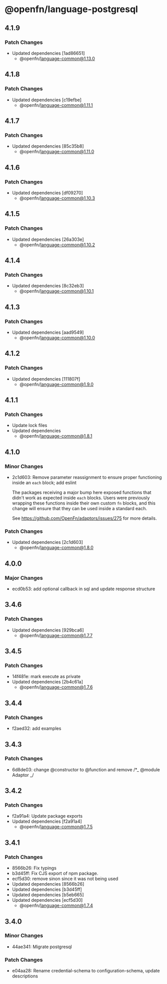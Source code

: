 # @openfn/language-postgresql

## 4.1.9

### Patch Changes

- Updated dependencies [1ad86651]
  - @openfn/language-common@1.13.0

## 4.1.8

### Patch Changes

- Updated dependencies [c19efbe]
  - @openfn/language-common@1.11.1

## 4.1.7

### Patch Changes

- Updated dependencies [85c35b8]
  - @openfn/language-common@1.11.0

## 4.1.6

### Patch Changes

- Updated dependencies [df09270]
  - @openfn/language-common@1.10.3

## 4.1.5

### Patch Changes

- Updated dependencies [26a303e]
  - @openfn/language-common@1.10.2

## 4.1.4

### Patch Changes

- Updated dependencies [8c32eb3]
  - @openfn/language-common@1.10.1

## 4.1.3

### Patch Changes

- Updated dependencies [aad9549]
  - @openfn/language-common@1.10.0

## 4.1.2

### Patch Changes

- Updated dependencies [111807f]
  - @openfn/language-common@1.9.0

## 4.1.1

### Patch Changes

- Update lock files
- Updated dependencies
  - @openfn/language-common@1.8.1

## 4.1.0

### Minor Changes

- 2c1d603: Remove parameter reassignment to ensure proper functioning inside an
  `each` block; add eslint

  The packages receiving a major bump here exposed functions that didn't work as
  expected inside `each` blocks. Users were previously wrapping these functions
  inside their own custom `fn` blocks, and this change will ensure that they can
  be used inside a standard each.

  See https://github.com/OpenFn/adaptors/issues/275 for more details.

### Patch Changes

- Updated dependencies [2c1d603]
  - @openfn/language-common@1.8.0

## 4.0.0

### Major Changes

- ecd0b53: add optional callback in sql and update response structure

## 3.4.6

### Patch Changes

- Updated dependencies [929bca6]
  - @openfn/language-common@1.7.7

## 3.4.5

### Patch Changes

- 14f481e: mark execute as private
- Updated dependencies [2b4c61a]
  - @openfn/language-common@1.7.6

## 3.4.4

### Patch Changes

- f2aed32: add examples

## 3.4.3

### Patch Changes

- 6d8de03: change @constructor to @function and remove /\*_ @module Adaptor _/

## 3.4.2

### Patch Changes

- f2a91a4: Update package exports
- Updated dependencies [f2a91a4]
  - @openfn/language-common@1.7.5

## 3.4.1

### Patch Changes

- 8566b26: Fix typings
- b3d45ff: Fix CJS export of npm package.
- ecf5d30: remove sinon since it was not being used
- Updated dependencies [8566b26]
- Updated dependencies [b3d45ff]
- Updated dependencies [b5eb665]
- Updated dependencies [ecf5d30]
  - @openfn/language-common@1.7.4

## 3.4.0

### Minor Changes

- 44ae341: Migrate postgresql

### Patch Changes

- e04aa28: Rename credential-schema to configuration-schema, update descriptions
